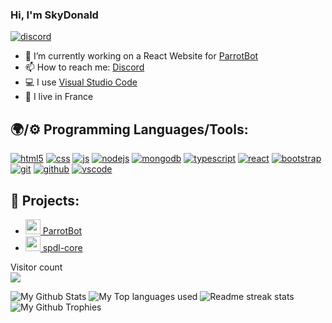 ### Hi, I'm SkyDonald

[![discord](https://discord.com/api/guilds/745955508640415764/widget.png)](https://discord.gg/AUfTUJA)



- 🔭 I’m currently working on a React Website for [ParrotBot](https://parrotbot.ga)
- 📫 How to reach me: [Discord](https://discord.com/users/764213893815468042)
- 💻 I use [Visual Studio Code](https://code.visualstudio.com)
- 🥖 I live in France


## 🌍/⚙️ Programming Languages/Tools:
<p>
  <a href="https://developer.mozilla.org/docs/Web/HTML"><img alt="html5" src="https://img.shields.io/badge/-HTML5-E34F26?style=flat-square&logo=html5&logoColor=white" /></a>
  <a href="https://developer.mozilla.org/docs/Web/CSS"><img alt="css" src="https://img.shields.io/badge/-CSS-00A6FF?style=flat-square&logo=css3&logoColor=white" /></a>
  <a href="https://developer.mozilla.org/docs/Web/JavaScript"><img alt="js" src="https://img.shields.io/badge/-Javascript-FFEE00?style=flat-square&logo=javascript&logoColor=black" /></a>
  <a href="https://nodejs.org"><img alt="nodejs" src="https://img.shields.io/badge/-NodeJS-43853D?style=flat-square&logo=Node.js&logoColor=white" /></a>
  <a href="https://www.mongodb.com"><img alt="mongodb" src="https://img.shields.io/badge/-MongoDB-589636?style=flat-square&logo=mongodb&logoColor=white" /></a>
  <a href="https://typescriptlang.org"><img alt="typescript" src="https://img.shields.io/badge/-Typescript-007acc?style=flat-square&logo=typescript&logoColor=white" /></a>
  <a href="https://reactjs.org"><img alt="react" src="https://img.shields.io/badge/-React-61DAFB?style=flat-square&logo=react&logoColor=black" /></a>
  <a href="https://getbootstrap.com"><img alt="bootstrap" src="https://img.shields.io/badge/-Bootstrap-563D7C?style=flat-square&logo=bootstrap&logoColor=white" /></a>
  <a href="https://git-scm.com"><img alt="git" src="https://img.shields.io/badge/-Git-E94E31?style=flat-square&logo=git&logoColor=white" /></a>
  <a href="https://github.com"><img alt="github" src="https://img.shields.io/badge/-GitHub-161616?style=flat-square&logo=github&logoColor=white" /></a>
  <a href="https://code.visualstudio.com"><img alt="vscode" src="https://img.shields.io/badge/-Visual%20Studio%20Code-0078d7?style=flat-square&logo=visual-studio-code&logoColor=white" /></a>
</p>

## 🚩 Projects:
- [<img src="https://cdn.discordapp.com/avatars/764418734747549696/9c6531bfbbb6982a8b95a1ea83af698d.png" width="24"/> ParrotBot](https://parrotbot.ga)
- [<img src="https://i.imgur.com/5SkCBK4.png" width="24"/> spdl-core](https://www.npmjs.com/package/spdl-core)


<p align="left"> 
  Visitor count<br>
  <img src="https://profile-counter.glitch.me/SkyDonald/count.svg" />
</p>

<img alt="My Github Stats" src="https://github-readme-stats.vercel.app/api?username=SkyDonald&show_icons=true&hide_border=true&theme=tokyonight" />
<img alt="My Top languages used" src="https://github-readme-stats.vercel.app/api/top-langs?username=skydonald&show_icons=true&theme=tokyonight&layout=compact" />
<img alt="Readme streak stats" src="https://github-readme-streak-stats.herokuapp.com/?user=SkyDonald&theme=tokyonight"/>
<img alt="My Github Trophies" src="https://github-profile-trophy.vercel.app/?username=SkyDonald&theme=dracula" />
